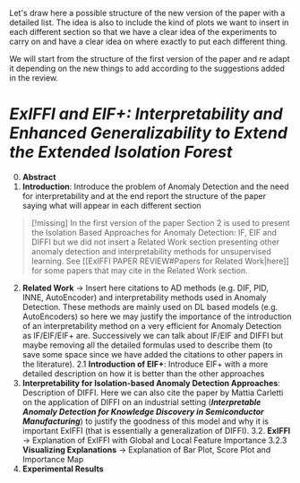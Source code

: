 Let's draw here a possible structure of the new version of the paper with a detailed list. The idea is also to include the kind of plots we want to insert in each different section so that we have a clear idea of the experiments to carry on and have a clear idea on where exactly to put each different thing. 

We will start from the structure of the first version of the paper and re adapt it depending on the new things to add according to the suggestions added in the review. 

# *ExIFFI and EIF+: Interpretability and Enhanced Generalizability to Extend the Extended Isolation Forest*

0.  **Abstract**
1. **Introduction**: Introduce the problem of Anomaly Detection and the need for interpretability and at the end report the structure of the paper saying what will appear in each different section 

> [!missing] 
> In the first version of the paper Section 2 is used to present the Isolation Based Approaches for Anomaly Detection: IF, EIF and DIFFI but we did not insert a Related Work section presenting other anomaly detection and interpretability methods for unsupervised learning. See [[ExIFFI PAPER REVIEW#Papers for Related Work|here]] for some papers that may cite in the Related Work section.  

2. **Related Work** → Insert here citations to AD methods (e.g. DIF, PID, INNE, AutoEncoder) and interpretability methods used in Anomaly Detection. These methods are mainly used on DL based models (e.g. AutoEncoders) so here we may justify the importance of the introduction of an interpretability method on a very efficient for Anomaly Detection as IF/EIF/EIF+ are. Successively we can talk about IF/EIF and DIFFI but maybe removing all the detailed formulas used to describe them (to save some space since we have added the citations to other papers in the literature). 
		2.1 **Introduction of EIF+**: Introduce EIF+ with a more detailed description on how it is better than the other approaches 
3. **Interpretability for Isolation-based Anomaly Detection Approaches**: Description of DIFFI. Here we can also cite the paper by Mattia Carletti on the application of DIFFI on an industrial setting (***Interpretable Anomaly Detection for Knowledge Discovery in Semiconductor Manufacturing***) to justify the goodness of this model and why it is important ExIFFI (that is essentially a generalization of DIFFI). 
		3.2. **ExIFFI** → Explanation of ExIFFI with Global and Local Feature Importance 
		 3.2.3 **Visualizing Explanations** → Explanation of Bar Plot, Score Plot and Importance Map 
4. **Experimental Results** 